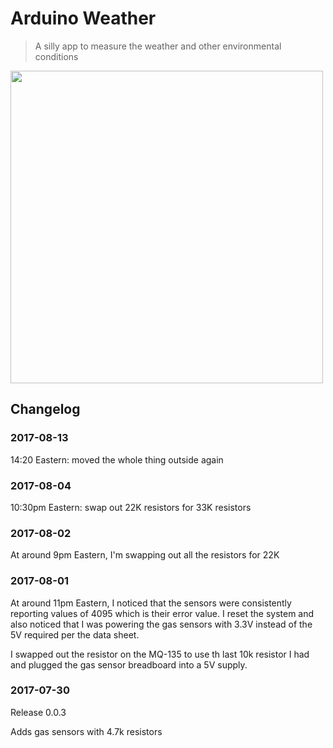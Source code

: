 # Arduino Weather

> A silly app to measure the weather and other environmental conditions

<img src="images/20170730_153250.jpg" width=500 />

## Changelog

### 2017-08-13

14:20 Eastern: moved the whole thing outside again

### 2017-08-04

10:30pm Eastern: swap out 22K resistors for 33K resistors

### 2017-08-02

At around 9pm Eastern, I'm swapping out all the resistors for 22K

### 2017-08-01

At around 11pm Eastern, I noticed that the sensors were consistently
reporting values of 4095 which is their error value. I reset the system
and also noticed that I was powering the gas sensors with 3.3V instead
of the 5V required per the data sheet.

I swapped out the resistor on the MQ-135 to use th  last 10k resistor I
had and plugged the gas sensor breadboard into a 5V supply.

### 2017-07-30

Release 0.0.3

Adds gas sensors with 4.7k resistors
